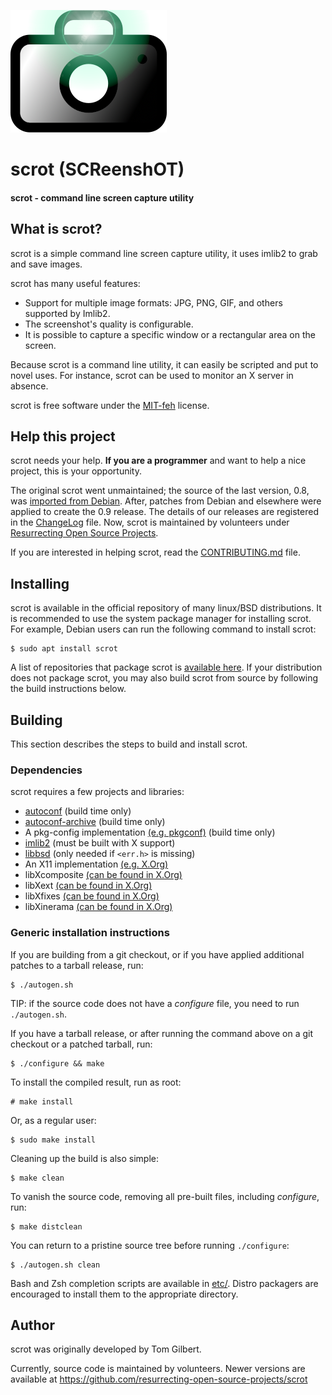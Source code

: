 ![Logo](doc/scrot.png)

# scrot (SCReenshOT)

#### scrot - command line screen capture utility

## What is scrot? ##

scrot is a simple command line screen capture utility, it uses imlib2 to grab
and save images.

scrot has many useful features:
  - Support for multiple image formats: JPG, PNG, GIF, and others supported by Imlib2.
  - The screenshot's quality is configurable.
  - It is possible to capture a specific window or a rectangular area on the
    screen.

Because scrot is a command line utility, it can easily be scripted and put to
novel uses. For instance, scrot can be used to monitor an X server in absence.

scrot is free software under the [MIT-feh](COPYING) license.

## Help this project ##

scrot needs your help. **If you are a programmer** and want to help a nice
project, this is your opportunity.

The original scrot went unmaintained; the source of the last version, 0.8, was
[imported from Debian](https://snapshot.debian.org/package/scrot/). After,
patches from Debian and elsewhere were applied to create the 0.9 release. The
details of our releases are registered in the [ChangeLog](ChangeLog) file.
Now, scrot is maintained by volunteers under [Resurrecting Open Source Projects](https://github.com/resurrecting-open-source-projects).

If you are interested in helping scrot, read the [CONTRIBUTING.md](CONTRIBUTING.md) file.

## Installing ##

scrot is available in the official repository of many linux/BSD distributions.
It is recommended to use the system package manager for installing scrot.
For example, Debian users can run the following command to install scrot:

```console
$ sudo apt install scrot
```

A list of repositories that package scrot is
[available here](https://repology.org/project/scrot/versions).
If your distribution does not package scrot, you may also build scrot from
source by following the build instructions below.

## Building ##

This section describes the steps to build and install scrot.

### Dependencies ###

scrot requires a few projects and libraries:

- [autoconf](https://www.gnu.org/software/autoconf/autoconf.html) (build time only)
- [autoconf-archive](https://www.gnu.org/software/autoconf-archive/) (build time only)
- A pkg-config implementation [(e.g. pkgconf)](https://github.com/pkgconf/pkgconf) (build time only)
- [imlib2](https://sourceforge.net/projects/enlightenment/files/imlib2-src/)
  (must be built with X support)
- [libbsd](https://libbsd.freedesktop.org/wiki/) (only needed if `<err.h>` is missing)
- An X11 implementation [(e.g. X.Org)](https://www.x.org/wiki/)
- libXcomposite [(can be found in X.Org)](https://gitlab.freedesktop.org/xorg/lib/libxcomposite)
- libXext [(can be found in X.Org)](https://gitlab.freedesktop.org/xorg/lib/libxext)
- libXfixes [(can be found in X.Org)](https://gitlab.freedesktop.org/xorg/lib/libxfixes)
- libXinerama [(can be found in X.Org)](https://gitlab.freedesktop.org/xorg/lib/libxinerama)

### Generic installation instructions ###

If you are building from a git checkout, or if you have applied additional
patches to a tarball release, run:
```console
$ ./autogen.sh
```
TIP: if the source code does not have a _configure_ file, you need to run
`./autogen.sh`.

If you have a tarball release, or after running the command above on a git
checkout or a patched tarball, run:
```console
$ ./configure && make
```

To install the compiled result, run as root:
```console
# make install
```
Or, as a regular user:
```console
$ sudo make install
```

Cleaning up the build is also simple:
```console
$ make clean
```

To vanish the source code, removing all pre-built files, including _configure_,
run:
```console
$ make distclean
```

You can return to a pristine source tree before running `./configure`:
```console
$ ./autogen.sh clean
```

Bash and Zsh completion scripts are available in [etc/](./etc).
Distro packagers are encouraged to install them to the appropriate directory.

## Author ##

scrot was originally developed by Tom Gilbert.

Currently, source code is maintained by volunteers. Newer versions are
available at https://github.com/resurrecting-open-source-projects/scrot
